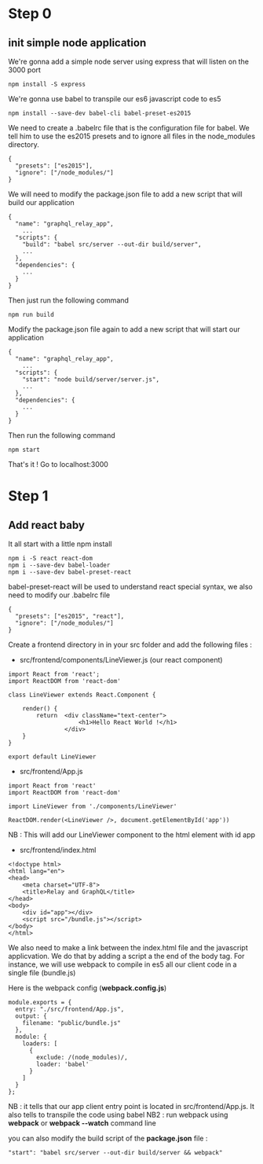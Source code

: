 # Step 0
## init simple node application

We're gonna add a simple node server using express that will listen on the 3000 port

````
npm install -S express
````

We're gonna use babel to transpile our es6 javascript code to es5
````
npm install --save-dev babel-cli babel-preset-es2015
````

We need to create a .babelrc file that is the configuration file for babel. We tell him to use the es2015 presets and to ignore all files in the node_modules directory.
````
{
  "presets": ["es2015"],
  "ignore": ["/node_modules/"]
}
````

We will need to modify the package.json file to add a new script that will build our application
````
{
  "name": "graphql_relay_app",
    ...
  "scripts": {
    "build": "babel src/server --out-dir build/server",
    ...
  },
  "dependencies": {
    ...
  }
}
````

Then just run the following command
````
npm run build
````

Modify the package.json file again to add a new script that will start our application
````
{
  "name": "graphql_relay_app",
    ...
  "scripts": {
    "start": "node build/server/server.js",
    ...
  },
  "dependencies": {
    ...
  }
}
````

Then run the following command
````
npm start
````

That's it ! Go to localhost:3000


# Step 1
## Add react baby

It all start with a little npm install
````
npm i -S react react-dom
npm i --save-dev babel-loader
npm i --save-dev babel-preset-react
````

babel-preset-react will be used to understand react special syntax, we also need to modify our .babelrc file
````
{
  "presets": ["es2015", "react"],
  "ignore": ["/node_modules/"]
}
````

Create a frontend directory in in your src folder and add the following files :

*  src/frontend/components/LineViewer.js (our react component)

````
import React from 'react';
import ReactDOM from 'react-dom'

class LineViewer extends React.Component {

    render() {
        return  <div className="text-center">
                    <h1>Hello React World !</h1>
                </div>
    }
}

export default LineViewer
````

* src/frontend/App.js

````
import React from 'react'
import ReactDOM from 'react-dom'

import LineViewer from './components/LineViewer'

ReactDOM.render(<LineViewer />, document.getElementById('app'))
````

NB : This will add our LineViewer component to the html element with id app

* src/frontend/index.html

````
<!doctype html>
<html lang="en">
<head>
    <meta charset="UTF-8">
    <title>Relay and GraphQL</title>
</head>
<body>
    <div id="app"></div>
    <script src="/bundle.js"></script>
</body>
</html>
````

We also need to make a link between the index.html file and the javascript applicvation. We do that by adding a script a the end of the body tag.
For instance, we will use webpack to compile in es5 all our client code in a single file (bundle.js)

Here is the webpack config (**webpack.config.js**)
````
module.exports = {
  entry: "./src/frontend/App.js",
  output: {
    filename: "public/bundle.js"
  },
  module: {
    loaders: [
      {
        exclude: /(node_modules)/,
        loader: 'babel'
      }
    ]
  }
};
````

NB : it tells that our app client entry point is located in src/frontend/App.js. It also tells to transpile the code using babel
NB2 : run webpack using **webpack** or **webpack --watch** command line

you can also modify the build script of the **package.json** file :
````
"start": "babel src/server --out-dir build/server && webpack"
````
